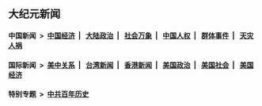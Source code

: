 ## 大纪元新闻

#### 中国新闻 &nbsp;>&nbsp; [中国经济](indexes/ncid283/README.md?09010845) &nbsp;| &nbsp; [大陆政治](indexes/ncid277/README.md?09010845) &nbsp;| &nbsp; [社会万象](indexes/ncid282/README.md?09010845) &nbsp;| &nbsp; [中国人权](indexes/ncid278/README.md?09010845) &nbsp;| &nbsp; [群体事件](indexes/ncid279/README.md?09010845) &nbsp;| &nbsp; [天灾人祸](indexes/ncid280/README.md?09010845)

#### 国际新闻 &nbsp;>&nbsp; [美中关系](indexes/nf1412576/README.md?09010845) &nbsp;| &nbsp; [台湾新闻](indexes/ncid1349361/README.md?09010845) &nbsp;| &nbsp; [香港新闻](indexes/ncid1349362/README.md?09010845) &nbsp;| &nbsp; [美国政治](indexes/ncid1078159/README.md?09010845) &nbsp;| &nbsp; [美国社会](indexes/ncid1078160/README.md?09010845) &nbsp;| &nbsp; [美国经济](indexes/ncid1078158/README.md?09010845)

#### 特别专题 &nbsp;>&nbsp; [中共百年历史](https://github.com/epoch-news/epoch-special/blob/master/README.md?09010845)  
